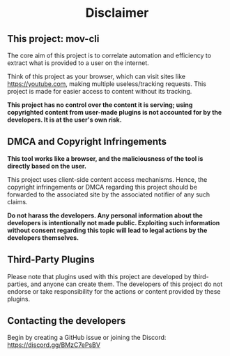 <div align="center">

  # Disclaimer

</div>

## This project: mov-cli
The core aim of this project is to correlate automation and efficiency to extract what is provided to a user on the internet.

Think of this project as your browser, which can visit sites like https://youtube.com, making multiple useless/tracking requests. This project is made for easier access to content without its tracking.

**This project has no control over the content it is serving; using copyrighted content from user-made plugins is not accounted for by the developers. It is at the user's own risk.**

## DMCA and Copyright Infringements
**This tool works like a browser, and the maliciousness of the tool is directly based on the user.**

This project uses client-side content access mechanisms. Hence, the copyright infringements or DMCA regarding this project should be forwarded to the associated site by the associated notifier of any such claims.

**Do not harass the developers. Any personal information about the developers is intentionally not made public. Exploiting such information without consent regarding this topic will lead to legal actions by the developers themselves.**

## Third-Party Plugins
Please note that plugins used with this project are developed by third-parties, and anyone can create them. The developers of this project do not endorse or take responsibility for the actions or content provided by these plugins.

## Contacting the developers
Begin by creating a GitHub issue or joining the Discord: https://discord.gg/BMzC7ePsBV
